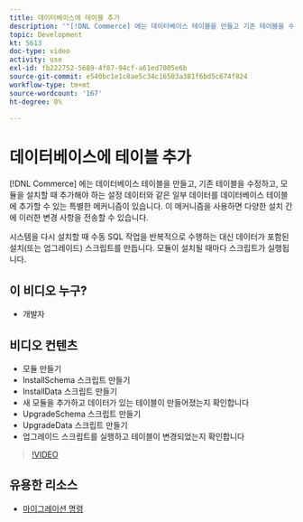 ```yaml
---
title: 데이터베이스에 테이블 추가
description: '"[!DNL Commerce] 에는 데이터베이스 테이블을 만들고 기존 테이블을 수정하고 데이터를 추가할 수 있는 특별한 메커니즘이 있습니다."'
topic: Development
kt: 5613
doc-type: video
activity: use
exl-id: fb222752-5689-4f87-94cf-a61ed7005e6b
source-git-commit: e540bc1e1c8ae5c34c16503a381f6bd5c674f824
workflow-type: tm+mt
source-wordcount: '167'
ht-degree: 0%

---
```


# 데이터베이스에 테이블 추가

[!DNL Commerce] 에는 데이터베이스 테이블을 만들고, 기존 테이블을 수정하고, 모듈을 설치할 때 추가해야 하는 설정 데이터와 같은 일부 데이터를 데이터베이스 테이블에 추가할 수 있는 특별한 메커니즘이 있습니다. 이 메커니즘을 사용하면 다양한 설치 간에 이러한 변경 사항을 전송할 수 있습니다.

시스템을 다시 설치할 때 수동 SQL 작업을 반복적으로 수행하는 대신 데이터가 포함된 설치(또는 업그레이드) 스크립트를 만듭니다. 모듈이 설치될 때마다 스크립트가 실행됩니다.

## 이 비디오 누구?

- 개발자

## 비디오 컨텐츠

- 모듈 만들기
- InstallSchema 스크립트 만들기
- InstallData 스크립트 만들기
- 새 모듈을 추가하고 데이터가 있는 테이블이 만들어졌는지 확인합니다
- UpgradeSchema 스크립트 만들기
- UpgradeData 스크립트 만들기
- 업그레이드 스크립트를 실행하고 테이블이 변경되었는지 확인합니다

>[!VIDEO](https://video.tv.adobe.com/v/35791?quality=12&learn=on)

## 유용한 리소스

- [마이그레이션 명령](https://devdocs.magento.com/guides/v2.4/extension-dev-guide/declarative-schema/migration-commands.html)
